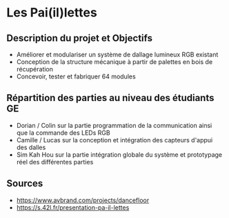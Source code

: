 # Les Pai(il)lettes

## Description du projet et Objectifs

+ Améliorer et modulariser un système de dallage lumineux RGB existant
+ Conception de la structure mécanique à partir de palettes en bois de récupération
+ Concevoir, tester et fabriquer 64 modules

## Répartition des parties au niveau des étudiants GE

+ Dorian / Colin sur la partie programmation de la communication ainsi que la commande des LEDs RGB
+ Camille / Lucas sur la conception et intégration des capteurs d'appui des dalles
+ Sim Kah Hou sur la partie intégration globale du système et prototypage réel des différentes parties

## Sources

+ <https://www.avbrand.com/projects/dancefloor>
+ <https://s.42l.fr/presentation-pa-il-lettes>
